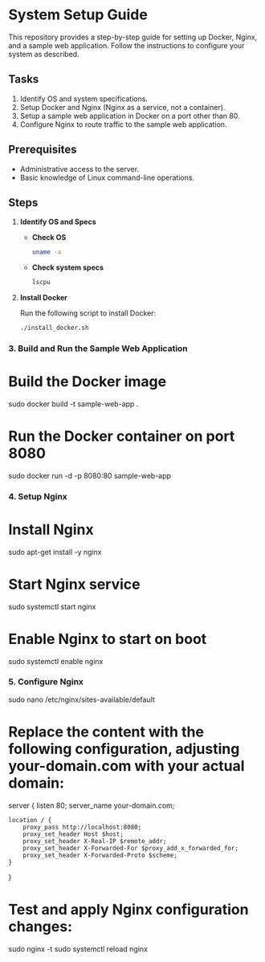 # System Setup Guide

This repository provides a step-by-step guide for setting up Docker, Nginx, and a sample web application. Follow the instructions to configure your system as described.

## Tasks

1. Identify OS and system specifications.
2. Setup Docker and Nginx (Nginx as a service, not a container).
3. Setup a sample web application in Docker on a port other than 80.
4. Configure Nginx to route traffic to the sample web application.

## Prerequisites

- Administrative access to the server.
- Basic knowledge of Linux command-line operations.

## Steps

1. **Identify OS and Specs**

   - **Check OS**
     ```sh
     uname -a
     ```

   - **Check system specs**
     ```sh
     lscpu
     ```

2. **Install Docker**

   Run the following script to install Docker:

   ```bash
   ./install_docker.sh


### 3. Build and Run the Sample Web Application
# Build the Docker image
sudo docker build -t sample-web-app .

# Run the Docker container on port 8080
sudo docker run -d -p 8080:80 sample-web-app

### 4. Setup Nginx
# Install Nginx
sudo apt-get install -y nginx

# Start Nginx service
sudo systemctl start nginx

# Enable Nginx to start on boot
sudo systemctl enable nginx

### 5. Configure Nginx
sudo nano /etc/nginx/sites-available/default

# Replace the content with the following configuration, adjusting your-domain.com with your actual domain:

server {
    listen 80;
    server_name your-domain.com;

    location / {
        proxy_pass http://localhost:8080;
        proxy_set_header Host $host;
        proxy_set_header X-Real-IP $remote_addr;
        proxy_set_header X-Forwarded-For $proxy_add_x_forwarded_for;
        proxy_set_header X-Forwarded-Proto $scheme;
    }
}

# Test and apply Nginx configuration changes:

sudo nginx -t
sudo systemctl reload nginx


